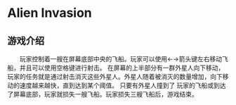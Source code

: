 # Alien Invasion

## 游戏介绍
&emsp;&emsp;玩家控制着一艘在屏幕底部中央的飞船。玩家可以使用←→箭头键左右移动飞船，并且可以使用空格键进行射击。
在屏幕的上半部分有一群外星人向下移动，玩家的任务就是通过射击消灭这些外星人。外星人随着被消灭的数量增加，向下移动的速度越来越快，直到达到某个阈值。
只要有外星人撞到了 玩家的飞船或到达了屏幕底部，玩家就损失一艘飞船。玩家损失三艘飞船后，游戏结束。
 